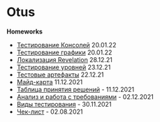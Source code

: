 # Otus
**Homeworks**
* [Тестирование Консолей](https://docs.google.com/spreadsheets/d/1AwZ-C_GnL1XwlSK7zpEObnitOO_lO818ze_IJEhlNEI/edit?usp=sharing) 20.01.22
* [Тестирование графики](https://docs.google.com/spreadsheets/d/16vVSaJoMTUe_EdVr7s3GVKpnYb5q5yHYdm9j1B1R-G0/edit?usp=sharing) 20.01.22
* [Локализация Revelation](https://docs.google.com/spreadsheets/d/1zcU9ZaltaAB1akvKX-gqn_kTQa-mbDELKILO_KV0PS4/edit?usp=sharing) 28.12.21
* [Тестирование уровней](https://docs.google.com/spreadsheets/d/1c-BQRcmGXGv-Lfp7AinxakRUrv5w79eF6XFy2KxuuCo/edit?usp=sharing) 23.12.21
* [Тестовые артефакты](https://docs.google.com/spreadsheets/d/1H9WbtgceC-L8txuFNLuZ4v8rjN0Owt2FQ-EHM4SaYvs/edit?usp=sharing) 22.12.21
* [Майд-карта](https://viewer.diagrams.net/?tags=%7B%7D&highlight=0000ff&edit=_blank&layers=1&nav=1&title=mind-map_for_Gardenscapes.drawio#R7V1bc6M4Fv41qZp5cBeSuD762jNVu1Wz1Vu1PY9OTBzPOCbrkO5kf%2F1ykcQRIEdOjI%2Bw6epyQAiM9XHuF27Y9PH163759PDPZBVvb6izer1hsxua%2FXOj7E8%2B8laOkChwy5H1frPiY9XAt83%2FYj7o8NGXzSp%2BViamSbJNN0%2Fq4F2y28V3qTK23O%2BTn%2Bq0%2B2SrfuvTch03Br7dLbfN0f9sVulDORrSoBr%2FLd6sH8Q3E5%2F%2F4selmMx%2FyfPDcpX8BENsfsOm%2ByRJy63H12m8zVdPrEt53kJzVN7YPt6lJie8zCbJ74uv7F%2FL3fyrM%2Fv39%2FVuNPL5vaVv4gfHq%2Bz3891knz4k62S33M6r0ck%2Bedmt4vyqTrZXzflHkjxlgyQb%2FCtO0zcO5vIlTbKhh%2FRxy4%2FGr5v0e376F4%2Fv%2FQmOzF75lYudN75T3md%2Bc9qfz4eek5f9XXzgN4vHaLlfx%2BmBeVSClD3ecfIYp%2Fu37Lx9vF2mmx%2FqfSz5Y7aW8yoksg0OxhHAyF9jATKObciQEBOaCBcaCIyEqR2aDID923dxgXwHnJXvVqcVe4iQRg4mpPy6P5bbF%2F5NX5f7VbzLBMFTJn3qcKtg%2FnzYpPG3p2WxDj8zOagCd7%2FZbqfJNtkX57L78C6%2Bu8vGn9N98ncMjtyGnutVy%2F8j3qfx62EAmuvFT2Aelzpc7rKQ7%2F%2BshBgRkukBCDDf6WiJA3v42WFJI4kG0Mmf8Fj3REMNiYZh0kzYF0ARgHFR5VNfgOkRpXmo0skiXfBiECWoCgdtKBw32dKGpPjMtp2biVNsO2BkXnyWMyfFdkbq5YRZsTsWp5SnZ5%2BzA7oLOV53uY%2F9dt1lFUS3Tke6ixth6y6sBS3nJhprcAr50nNIijl0WkAFgKlmTsF1fDGebS9uqL%2FNftvkdp9trVO5vB%2BF8wTgENdVwPGJITisK3DcQ%2BDMAOEsVECy%2F%2F5%2FX5JiVfMTSiyYSkIlptnnFMzGxoCGtmHgnQaDMRFTsxX3WphZRRsSFUdcV06eN4D0AHMlFgHpUtuAJF5fVI0Tqgxi1d%2FXGVBdguQqnbXG2KDaXKQ37g0UbFAdFeI2P60hzIBWQIAUgmInApcILRI1nm%2BdqGmzgaQeNgZrOjsMy1TI%2BOxzAk5za6q0LVC4rmrfBPhQaAyco6EIgIXK%2BFR7Fr5OAxYsvMZ4%2BeDCSwZVLrwj0IAMDvKrko%2BVV7QGJT%2ByjTyEXwFHuBMg2o0DfnLn%2FAG%2F0FAp8CJMpcDHNXQ%2BgiliENcYU9TAPHFRCfWYpAmdo5xYCCphqJQq7rMuI6H8gko8bYyc3Ut%2BTzVecv%2FW9%2FxuvOTUMxSTnXnJqUW%2BI%2Bupj5razhTVdqYW%2BZwuCFNUXxXV%2BEOaAZB5w4CIhFUxBeyTge1AiYBh2xKRozJJwtCZ5EFTW7f4jnBiOOpg6fHIDs2VwHEjbPiLwKy4SoXZ%2BANX%2FxUd1ZCqqJqC6nYFKuuj3ukydgyfLPb%2BiPebbMnifQfM0zVlngEq89R4bNyGr0ZEj2k7PUqCoiBE6QDHZd%2BoMgoso0pRo1GHagGggr7jmWCPtfDyYaRKT2cBx%2FtIFZOpozwllUBtMmd4cXR4QwXekYvtlmODvWHOXplpIj5D1U3FbdZpVqZFSRVTJINg04V0T1ujYjKLYtH204Wp2sF8VLrQqB1EzW%2BSMeyJooJU0m3C53OhYy9Z%2BYEaq0PXJpjfjoBqHcMkUKkOUOc%2BW6nbJPnbumUduZ6hFPc6WleRTzpwKwNu5Zp6mFyKya1cjYcpAPqxB5iOy3kTNnV41slyd9Bxj6AOakodqD51cZuH7NIJsP0C1UaVAltKcT1ZoROUY5lPwNW4X5v5462y3NxFLtFrToPehik6RG4t3cYCjcCiAsbDPO%2BUvMs35V2oKRauRgv%2BQGos8nNPiGubsPd6qApDUX%2FWnCTXOCcJtdDT66EC1wNMNbR9Jkx7mBTRA0xRTVavh07THmCKa2hpMgcpUESko1TGXa1VUNCNJ0%2Fj1vm88petUqouoJo7uUt2Ob3BREs%2BtNxu1rts9y5b1TwtYZKv%2BeZuuR3zA4%2Bb1aog1jbEVAI%2BBWhMJPgIc4q0lC%2F4beZUZ6hpQmrNnNm5imCJVJm68Py03CmQiXKRuxKOvNpkv75d%2FlLWpuSB89atX%2FPNfKWd%2B2SXju6Xj5vtW3n6Y7JLngt4lCnPBe%2FMJzhPr7BMRTRE8OrtJ71scfLRorWi3BOL5RXLlY3M8u38xrx8ebxsjd%2BbS%2BRc8UR86DK0ukyJiTySfczyK0UzsZXnB3iz%2FIvzwnW%2BReWWI%2BfN5VYkt8ZyK6y%2BsoRQfmVBedleSXv5MCl2If3lowW55QcqGlSGSzrMhzgl5oMqLeYHOTXmBwE95kcKiszHBU3mg04xAtarpE0TROQhCUZFrV5Or9VMh1TwOW%2FVgaLwR4yX5CuPwUOcjOUxBo5l5CzH1%2BAG6s9KsSsfGDioPsZ8XuN5L8k0YxAlpWq6hVwwn21pcHdeNtvu1a1aWsjPksFGauS2lmTUzPe5YOhaKhfOC53GKQyhm3B3bf5Zc7%2BrTuErwo0i4%2Bb30GZDC455pjabj5roEvTG%2Bd8nTAPUoEE4YNoBpiEqpp7GtwID1H4jrVpmsy%2BA22UGoqITS6KipBYVxa%2Bu9EljUQYi0j6dkSERuajBIZ%2F2BVMMbBhqkMdnfcGmT%2FRGcemtNwF2FF6IqviL22wP1siiq7IxaF%2FVinqCqQVqRW908xOShG%2BabOWj6ti%2BJtnKvPOJ9FE16xzxKwrrOjZ%2BAlbQG%2FlgQVMo39j5gJoEEPQvAasPmFJUTPuXgNUHTFHtraB%2Fzvw%2BYIprb%2FU7AaumnzDTwojO1JODZXXN3iGBZiEvJyRZKy8ayQGskGSgSbaiwHKV3aml%2FRqpVV1XA1eAjRZtR2vSsJZkZ62rwaalvct5sdEkZbiAViDjizha14MQdmJp2JuI1Ak1r09H0vmpfySbPFtRtrRTsQ1qmJV6Hj%2BnBpu8iU%2FQWruepryOCbYKgb2tpsDpVGtZ1tpdxAo%2FLLXN8xQOXgpzGhTE8n6KBKqXIhy8FF1givvS48FL0QWmqD3nQo1Z3Q8vRb0XLraTItTYVGV7TBm3movGmFCNL0zki1XgR55t3oqw3cYaO8D%2BVfugVLpeMz3mcoEKmkR1Xpz0TYdlVgQTpCTLFBZXhBB2CUmo8XRf8FuIR%2FY1UIlw4%2FdQNzN%2BUdeXKFM0FA3NfUdDizvuxB6Zqm0RqnkVDW%2Fw6gJT3Fe1Elyf4oWCynsQoFGqxsA6qpveed7dFZOVFwcNxSg7EvkBW3723V3CSGspVj6zpMT1Y%2FSMzqgp80TNoJbm5ADqSUHFfaelM0jELkCNUAWixkcG8w5aX%2Fxle33DiNaC1DTClnTEwS3k6hkBMVOV0kE1%2FgijA6odoIpbcxkZdOd2Log7uj42d4z0JUZyQUMQtoGLC9vgyAQRueKOaJt%2BoBP6TOOnPjswbl1smdblddZrMdKn5MBXAkjPMHzv6lgQxBis%2BARgCU9v9p5yBGww2Ycp4FkHGGsJpZ0ZME39qkEEoISBb7ggmgN9Hr5Cc9I1okQPxpBFwgv54HI1pjltPCMz8KQsbAo4NEBHp1LiDH4UczWE64xG2iVqRghxmnkdA6yngNXDhRW32P1yYUX2e2rcKYdFr9ROiRCF8B3Oiy%2FGAlm%2BtndqSUpYQ1C61DArrENBqUlhmTTQgS%2BtvOCCm5FXS59wsbPBOHduYsQa5jdRrbyhRzhCj%2FBJS%2B%2FvRUvfcKqM8YsOXcDrXcBLemzpAu7Cdt5DF3C7eWhLCtqZeajGobYALhdYnQ2l3fj6ZF6LA%2FS8eJHeRIdOqdqL0lGDzCGKqtqLG%2F1I6pBsflV7sarTVmSPHgvwI0MdvbtIKe0NLdhgHn%2BaMviptUrgkVurBfbrRlnHxcCE9i%2BLGv0xMGKluM4vOuRLdwMrrvOL4lYZXy6sAS6sQ2CpG1hxsznpEFjqBlbUfE5Ch8BSJ7DitouXBY0DrCeGFTXLUN7oEU6FbGQCnAqyHglmbDd7bIsT0Z0N9YCgBc4G0h4QHC8a6WauZhUv1y3qtWTNn9ktqgkFwixC%2BKrnK%2Bg4UMPI95CbQnDDs0lBza4Q44Pc6IIxCtExCtrpSIR6Kve0DKZfDToBQUfnYNeOeUMRIGr60PUg5aIjpcmuhkFUB6BGrpWmsFsVSS2yJYmolow3vTp5FDro6JB3OB7UFkClwXVSU9jSTe%2B8eLHBu3%2BEB4LxmQZ1jrhtbtjg3e8GVtwQKxu8%2B93AilsNxDRCE9bTQWcINBmigyYDuiPQQ6%2Bb5Ky4ubrQnQqrBOQLIK7M4eSiOwWZpoYjAF5y4XC6Hlw8io6LxlkLX4%2FSfI0uLCVuLeg%2Ftmr%2FgiHGbi9LmMb%2F0ezHMAVCyT%2FIKs8tfFitaW%2BX%2FWJveMUEyIysaiXY%2FP8%3D) 11.12.2021
* [Таблица принятия решений](https://docs.google.com/spreadsheets/d/1tE4yVmBMsBJwgHqBfwLCWGNqN-G4TAZZ9eOtgvIODWg/edit?usp=sharing) - 11.12.2021
* [Анализ и работа с требованиями](https://docs.google.com/spreadsheets/d/108EMPJWjdBg09RH0lhp3-W63Yq-G1vImUYj0MBJR7iU/edit?usp=sharing) - 02.12.2021
* [Виды тестирования](https://docs.google.com/spreadsheets/d/19WHH_WUqbJ1JRd-J-BM3LbMk-LDdfn0fsNUuVzcxhKU/edit?usp=sharing) - 30.11.2021
* [Чек-лист](https://docs.google.com/spreadsheets/d/1nXt1bbPZccxz2AZAy-DKEvFA65ieSr0DoHmR6WmyEko/edit?usp=sharing) - 02.08.2021
